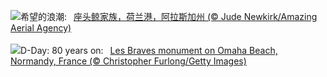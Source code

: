 ![](https://www.bing.com/th?id=OHR.HumpbackFamily_ZH-CN4336100531_UHD.jpg&w=1000)希望的浪潮:&nbsp;&ensp;[座头鲸家族，荷兰港，阿拉斯加州 (© Jude Newkirk/Amazing Aerial Agency)](https://www.bing.com/th?id=OHR.HumpbackFamily_ZH-CN4336100531_UHD.jpg)
<br><br/>
![](https://www.bing.com/th?id=OHR.LesBravesNormandy_EN-US6707866678_UHD.jpg&w=1000)D-Day: 80 years on:&nbsp;&ensp;[Les Braves monument on Omaha Beach, Normandy, France (© Christopher Furlong/Getty Images)](https://www.bing.com/th?id=OHR.LesBravesNormandy_EN-US6707866678_UHD.jpg)
<br><br/>
